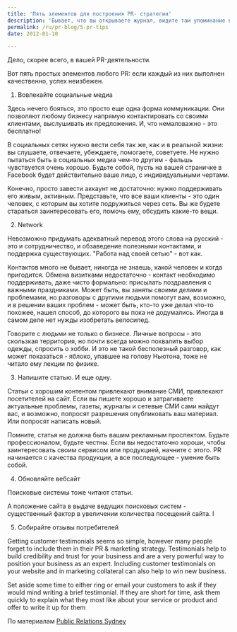 ```yaml
---
title: 'Пять элементов для построения PR- стратегии'
description: 'Бывает, что вы открываете журнал, видите там упоминание вашего конкурента, и понимаете, что эта публикация привлечет к нему покупателей. Вы задаетесь вопросом - почему пишут о них, а не о нас? Дело, скорее всего, в вашей PR-деятельности.'
permalink: /ru/pr-blog/5-pr-tips
date: 2012-01-10

---
```


Дело, скорее всего, в вашей PR-деятельности.

Вот пять простых элементов любого PR: если каждый из них выполнен качественно, успех неизбежен.

1. Вовлекайте социальные медиа

Здесь нечего бояться, это просто еще одна форма коммуникации. Они позволяют любому бизнесу напрямую контактировать со своими клиентами, выслушивать их предложения. И, что немаловажно - это бесплатно!

В социальных сетях нужно вести себя так же, как и в реальной жизни: вы слушаете, отвечаете, убеждаете, помогаете, советуете.  Не нужно пытаться быть в социальных медиа чем-то другим - фальшь чувствуется очень хорошо. Будьте собой, пусть на вашей страничке в Facebook будет действительно ваше лицо, с индивидуальными чертами.

Конечно, просто завести аккаунт не достаточно: нужно поддерживать его живым, активным. Представьте, что все ваши клиенты - это один человек, с которым вы хотите подружиться через сеть. Вы же будете стараться заинтересовать его, помочь ему, обсудить какие-то вещи.

2. Network

Невозможно придумать адекватный перевод этого слова на русский - это и сотрудничество, и обзаведение полезными контактами, и поддержка существующих. "Работа над своей сетью" - вот как.

Контактов много не бывает, никогда не знаешь, какой человек и когда пригодится. Обмена визитками недостаточно - контакт необходимо поддерживать, даже чисто формально: присылать поздравления с важными праздниками. Может быть, вы заняты своими делами и проблемами, но разговоры с другими людьми помогут вам, возможно, и в решении ваших проблем - может быть, кто-то уже делал что-то похожее, нашел способ, до которого вы пока не додумались. Иногда в самом деле нет нужды изобретать велосипед.

Говорите с людьми не только о бизнесе. Личные вопросы - это скользкая территория, но почти всегда можно похвалить выбор одежды, спросить о хобби. И это не такой бесполезный разговор, как может показаться - яблоко, упавшее на голову Ньютона, тоже не читало ему лекции по физике.

3. Напишите статью. И еще одну.

Статьи с хорошим контентом привлекают внимание СМИ, привлекают посетителей на сайт. Если вы пишете хорошо и затрагиваете актуальные проблемы, газеты, журналы и сетевые СМИ сами найдут вас, и возможно, попросят разрешения опубликовать ваш материал. Или попросят написать новый.

Помните, статья не должна быть вашим рекламным проспектом. Будьте профессионалом, будьте честны. Если вы недостаточно хороши, чтобы заинтересовать своим сервисом или продукцией, начните с этого. PR начинается с качества продукции, а все последующее - умение быть собой.

4. Обновляйте вебсайт

Поисковые системы тоже читают статьи.

А положение сайта в выдаче ведущих поисковых систем - существенный фактор в увеличении количества посещений сайта. I

5. Собирайте отзывы потребителей

Getting customer testimonials seems so simple, however many people forget to include them in their PR & marketing strategy. Testimonials help to build credibility and trust for your business and are a very powerful way to position your business as an expert. Including customer testimonials on your website and in marketing collateral can also help to win new business.

Set aside some time to either ring or email your customers to ask if they would mind writing a brief testimonial. If they are short for time, ask them quickly to explain what they most like about your service or product and offer to write it up for them

По материалам <a href="http://publicrelationssydney.com.au/?p=1688">Public Relations Sydney</a>

